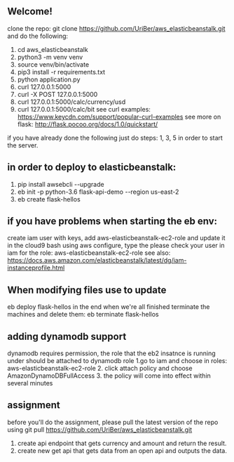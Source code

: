 Welcome!
---------

clone the repo: git clone https://github.com/UriBer/aws_elasticbeanstalk.git 
and do the following:
1. cd aws_elasticbeanstalk 
2. python3 -m venv venv
3. source venv/bin/activate
4. pip3 install -r requirements.txt
5. python application.py 
6. curl 127.0.0.1:5000
7. curl -X POST 127.0.0.1:5000
8. curl 127.0.0.1:5000/calc/currency/usd
8. curl 127.0.0.1:5000/calc/bit
see curl examples: https://www.keycdn.com/support/popular-curl-examples
see more on flask: http://flask.pocoo.org/docs/1.0/quickstart/

if you have already done the following just do steps: 1, 3, 5 in order to start the server.

in order to deploy to elasticbeanstalk:
-----

1. pip install awsebcli --upgrade
2. eb init -p python-3.6 flask-api-demo --region us-east-2
3. eb create flask-hellos

if you have problems when starting the eb env:
------
create iam user with keys, add aws-elasticbeanstalk-ec2-role and update it in the cloud9 bash using aws configure, type the 
please check your user in iam for the role: aws-elasticbeanstalk-ec2-role
see also: https://docs.aws.amazon.com/elasticbeanstalk/latest/dg/iam-instanceprofile.html

When modifying files use to update
------
eb deploy flask-hellos
in the end when we're all finished terminate the machines and delete them:
eb terminate flask-hellos

adding dynamodb support
---------
dynamodb requires permission, the role that the eb2 insatnce is running under should
be attached to dynamodb role
1.go to iam and  choose in roles: aws-elasticbeanstalk-ec2-role
2. click attach policy and choose AmazonDynamoDBFullAccess
3. the policy will come into effect within several minutes


assignment
---------
before you'll do the assignment, please pull the latest version of the repo
using git pull https://github.com/UriBer/aws_elasticbeanstalk.git
1. create api endpoint that gets currency and amount and return the result.
2. create new get api that gets data from an open api and outputs the 
   data.

